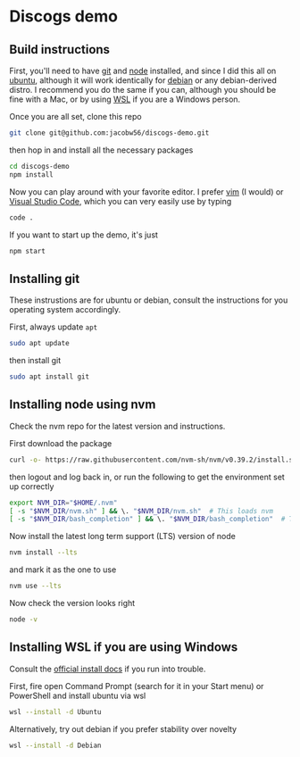 # Discogs demo

## Build instructions

First, you'll need to have [git](#install-git) and [node](#install-node) installed, and since I did this all on [ubuntu](https://ubuntu.com), although it will work identically for [debian](https://debian.org) or any debian-derived distro. I recommend you do the same if you can, although you should be fine with a Mac, or by using [WSL](#install-wsl) if you are a Windows person.

Once you are all set, clone this repo

```sh
git clone git@github.com:jacobw56/discogs-demo.git
```

then hop in and install all the necessary packages

```sh
cd discogs-demo
npm install
```

Now you can play around with your favorite editor. I prefer [vim]() (I would) or [Visual Studio Code](https://code.visualstudio.com), which you can very easily use by typing

```sh
code .
```

If you want to start up the demo, it's just

```sh
npm start
```

<a name="install-git"></a>

## Installing git

These instrustions are for ubuntu or debian, consult the instructions for you operating system accordingly.

First, always update `apt`

```sh
sudo apt update
```

then install git

```sh
sudo apt install git
```

<a name="install-node"></a>

## Installing node using nvm

Check the nvm repo for the latest version and instructions.

First download the package

```sh
curl -o- https://raw.githubusercontent.com/nvm-sh/nvm/v0.39.2/install.sh | bash
```

then logout and log back in, or run the following to get the environment set up correctly

```sh
export NVM_DIR="$HOME/.nvm"
[ -s "$NVM_DIR/nvm.sh" ] && \. "$NVM_DIR/nvm.sh"  # This loads nvm
[ -s "$NVM_DIR/bash_completion" ] && \. "$NVM_DIR/bash_completion"  # This loads nvm bash_completion
```

Now install the latest long term support (LTS) version of node

```sh
nvm install --lts
```

and mark it as the one to use

```sh
nvm use --lts
```

Now check the version looks right

```sh
node -v
```

<a name="install-wsl"></a>

## Installing WSL if you are using Windows

Consult the [official install docs](https://learn.microsoft.com/en-us/windows/wsl/install) if you run into trouble.

First, fire open Command Prompt (search for it in your Start menu) or PowerShell and install ubuntu via wsl

```sh
wsl --install -d Ubuntu
```

Alternatively, try out debian if you prefer stability over novelty

```sh
wsl --install -d Debian
```
